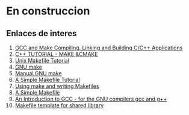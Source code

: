 # En construccion

## Enlaces de interes
1. [GCC and Make Compiling, Linking and Building C/C++ Applications](https://www3.ntu.edu.sg/home/ehchua/programming/cpp/gcc_make.html)
2. [C++ TUTORIAL - MAKE &CMAKE](http://www.bogotobogo.com/cplusplus/make.php)
3. [Unix Makefile Tutorial](https://www.tutorialspoint.com/makefile/index.htm)
4. [GNU make](http://iie.fing.edu.uy/~vagonbar/gcc-make/make.htm)
5. [Manual GNU make](https://www.gnu.org/software/make/manual/make.html)
6. [A Simple Makefile Tutorial](http://www.cs.colby.edu/maxwell/courses/tutorials/maketutor/)
7. [Using make and writing Makefiles](https://www.cs.swarthmore.edu/~newhall/unixhelp/howto_makefiles.html)
8. [A Simple Makefile](https://www.gnu.org/software/make/manual/html_node/Simple-Makefile.html)
9. [
An Introduction to GCC - for the GNU compilers gcc and g++](http://www.network-theory.co.uk/docs/gccintro/gccintro_16.html)
10. [Makefile template for shared library](https://gist.github.com/xuhdev/1873316)
